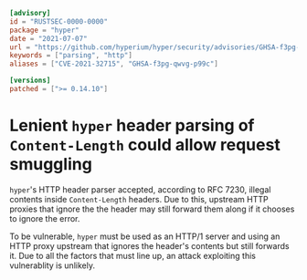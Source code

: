 ```toml
[advisory]
id = "RUSTSEC-0000-0000"
package = "hyper"
date = "2021-07-07"
url = "https://github.com/hyperium/hyper/security/advisories/GHSA-f3pg-qwvg-p99c"
keywords = ["parsing", "http"]
aliases = ["CVE-2021-32715", "GHSA-f3pg-qwvg-p99c"]

[versions]
patched = [">= 0.14.10"]
```

# Lenient `hyper` header parsing of `Content-Length` could allow request smuggling

`hyper`'s HTTP header parser accepted, according to RFC 7230, illegal contents inside `Content-Length` headers.
Due to this, upstream HTTP proxies that ignore the the header may still forward them along if it chooses to ignore the error.

To be vulnerable, `hyper` must be used as an HTTP/1 server and using an HTTP proxy upstream that ignores the header's contents
but still forwards it. Due to all the factors that must line up, an attack exploiting this vulnerablity is unlikely.
